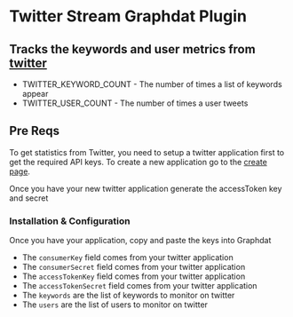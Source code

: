 # Twitter Stream Graphdat Plugin

## Tracks the keywords and user metrics from [twitter](http://www.twitter.com)

* TWITTER_KEYWORD_COUNT - The number of times a list of keywords appear
* TWITTER_USER_COUNT - The number of times a user tweets

## Pre Reqs

To get statistics from Twitter, you need to setup a twitter application first to get the required API keys.  To create a new application go to the [create page](https://dev.twitter.com/apps/new).

Once you have your new twitter application generate the accessToken key and secret

### Installation & Configuration

Once you have your application, copy and paste the keys into Graphdat

* The `consumerKey` field comes from your twitter application
* The `consumerSecret` field comes from your twitter application
* The `accessTokenKey` field comes from your twitter application
* The `accessTokenSecret` field comes from your twitter application
* The `keywords` are the list of keywords to monitor on twitter
* The `users` are the list of users to monitor on twitter
